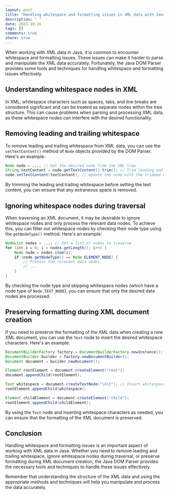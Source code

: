 ```yaml
---
layout: post
title: "Handling whitespace and formatting issues in XML data with Java DOM Parser"
description: " "
date: 2023-10-26
tags: []
comments: true
share: true
---
```


When working with XML data in Java, it is common to encounter whitespace and formatting issues. These issues can make it harder to parse and manipulate the XML data accurately. Fortunately, the Java DOM Parser provides some tools and techniques for handling whitespace and formatting issues effectively.

## Understanding whitespace nodes in XML

In XML, whitespace characters such as spaces, tabs, and line breaks are considered significant and can be treated as separate nodes within the tree structure. This can cause problems when parsing and processing XML data, as these whitespace nodes can interfere with the desired functionality.

## Removing leading and trailing whitespace

To remove leading and trailing whitespace from XML data, you can use the `setTextContent()` method of `Node` objects provided by the DOM Parser. Here's an example:

```java
Node node = ...; // Get the desired node from the XML tree
String textContent = node.getTextContent().trim(); // Trim leading and trailing whitespace
node.setTextContent(textContent); // Update the node with the trimmed value
```

By trimming the leading and trailing whitespace before setting the text content, you can ensure that any extraneous space is removed.

## Ignoring whitespace nodes during traversal

When traversing an XML document, it may be desirable to ignore whitespace nodes and only process the relevant data nodes. To achieve this, you can filter out whitespace nodes by checking their node type using the `getNodeType()` method. Here's an example:

```java
NodeList nodes = ...; // Get a list of nodes to traverse
for (int i = 0; i < nodes.getLength(); i++) {
    Node node = nodes.item(i);
    if (node.getNodeType() == Node.ELEMENT_NODE) {
        // Process the relevant data nodes
        // ...
    }
}
```

By checking the node type and skipping whitespace nodes (which have a node type of `Node.TEXT_NODE`), you can ensure that only the desired data nodes are processed.

## Preserving formatting during XML document creation

If you need to preserve the formatting of the XML data when creating a new XML document, you can use the `Text` node to insert the desired whitespace characters. Here's an example:

```java
DocumentBuilderFactory factory = DocumentBuilderFactory.newInstance();
DocumentBuilder builder = factory.newDocumentBuilder();
Document document = builder.newDocument();

Element rootElement = document.createElement("root");
document.appendChild(rootElement);

Text whitespace = document.createTextNode("\n\t"); // Insert whitespace characters
rootElement.appendChild(whitespace);

Element childElement = document.createElement("child");
rootElement.appendChild(childElement);

```

By using the `Text` node and inserting whitespace characters as needed, you can ensure that the formatting of the XML document is preserved.

## Conclusion

Handling whitespace and formatting issues is an important aspect of working with XML data in Java. Whether you need to remove leading and trailing whitespace, ignore whitespace nodes during traversal, or preserve formatting during XML document creation, the Java DOM Parser provides the necessary tools and techniques to handle these issues effectively.

Remember that understanding the structure of the XML data and using the appropriate methods and techniques will help you manipulate and process the data accurately.